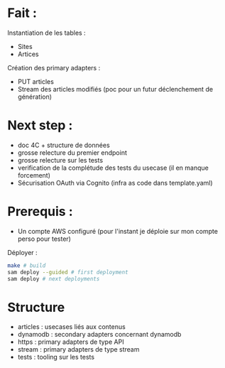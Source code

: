 # Fait :

Instantiation de les tables :
- Sites
- Artices

Création des primary adapters :
- PUT articles
- Stream des articles modifiés (poc pour un futur déclenchement de génération)

# Next step :
- doc 4C + structure de données
- grosse relecture du premier endpoint
- grosse relecture sur les tests
- verification de la complétude des tests du usecase (il en manque forcement)
- Sécurisation OAuth via Cognito (infra as code dans template.yaml)

# Prerequis :
- Un compte AWS configuré (pour l'instant je déploie sur mon compte perso pour tester)

Déployer :
```sh
make # build
sam deploy --guided # first deployment
sam deploy # next deployments
```

# Structure
- articles : usecases liés aux contenus
- dynamodb : secondary adapters concernant dynamodb
- https : primary adapters de type API
- stream : primary adapters de type stream
- tests : tooling sur les tests